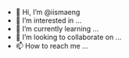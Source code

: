 - 👋 Hi, I’m @iismaeng
- 👀 I’m interested in ...
- 🌱 I’m currently learning ...
- 💞️ I’m looking to collaborate on ...
- 📫 How to reach me ...

<!---
iismaeng/iismaeng is a ✨ special ✨ repository because its `README.md` (this file) appears on your GitHub profile.
You can click the Preview link to take a look at your changes.
--->
